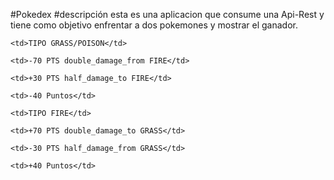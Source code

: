 #Pokedex
#descripción
esta es una aplicacion que consume una Api-Rest y tiene como objetivo enfrentar
a dos pokemones y mostrar el ganador.
<table >

  <tr>

    <td>TIPO GRASS/POISON</td>

    <td>-70 PTS double_damage_from FIRE</td>

    <td>+30 PTS half_damage_to FIRE</td>

    <td>-40 Puntos</td>

  </tr>

  <tr>

    <td>TIPO FIRE</td>

    <td>+70 PTS double_damage_to GRASS</td>

    <td>-30 PTS half_damage_from GRASS</td>

    <td>+40 Puntos</td>

  </tr>

</table>
